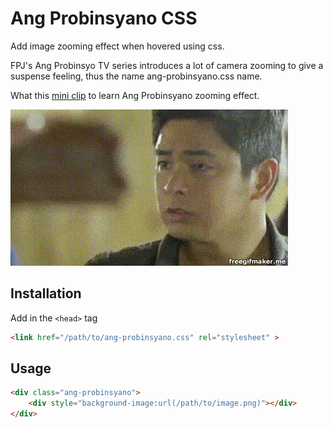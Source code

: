 # Ang Probinsyano CSS

Add image zooming effect when hovered using css.

FPJ's Ang Probinsyo TV series introduces a lot of camera zooming to give a suspense feeling, thus the name ang-probinsyano.css name.

What this [mini clip](https://www.youtube.com/watch?v=VRuVELOcA3A) to learn Ang Probinsyano zooming effect.

![](ang-probinsyano.gif)

## Installation

Add in the ```<head>``` tag

```html
<link href="/path/to/ang-probinsyano.css" rel="stylesheet" >
```

## Usage

```html
<div class="ang-probinsyano">
    <div style="background-image:url(/path/to/image.png)"></div>
</div>
```